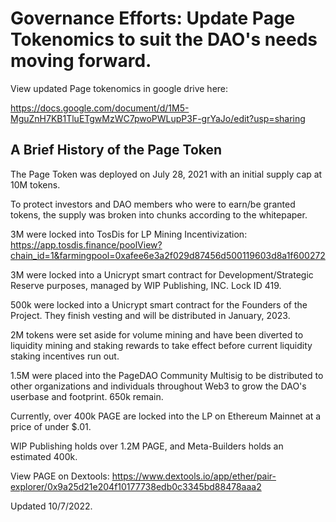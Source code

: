 # Governance Efforts: Update Page Tokenomics to suit the DAO's needs moving forward.

View updated Page tokenomics in google drive here:

https://docs.google.com/document/d/1M5-MguZnH7KB1TluETgwMzWC7pwoPWLupP3F-grYaJo/edit?usp=sharing

## A Brief History of the Page Token

The Page Token was deployed on July 28, 2021 with an initial supply cap at 10M tokens. 

To protect investors and DAO members who were to earn/be granted tokens, the supply was broken into chunks according to the whitepaper.

3M were locked into TosDis for LP Mining Incentivization: https://app.tosdis.finance/poolView?chain_id=1&farmingpool=0xafee6e3a2f029d87456d500119603d8a1f600272

3M were locked into a Unicrypt smart contract for Development/Strategic Reserve purposes, managed by WIP Publishing, INC. Lock ID 419.  

500k were locked into a Unicrypt smart contract for the Founders of the Project. They finish vesting and will be distributed in January, 2023. 

2M tokens were set aside for volume mining and have been diverted to liquidity mining and staking rewards to take effect before current liquidity staking incentives run out.

1.5M were placed into the PageDAO Community Multisig to be distributed to other organizations and individuals throughout Web3 to grow the DAO's userbase and footprint. 650k remain.


Currently, over 400k PAGE are locked into the LP on Ethereum Mainnet at a price of under $.01. 

WIP Publishing holds over 1.2M PAGE, and Meta-Builders holds an estimated 400k. 

View PAGE on Dextools: https://www.dextools.io/app/ether/pair-explorer/0x9a25d21e204f10177738edb0c3345bd88478aaa2

Updated 10/7/2022.
